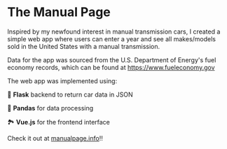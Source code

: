 # The Manual Page

Inspired by my newfound interest in manual transmission cars, I created a simple web app where users can enter a year and see all makes/models sold in the United States with a manual transmission.

Data for the app was sourced from the U.S. Department of Energy's fuel economy records, which can be found at <a href="https://www.fueleconomy.gov" target="_blank" rel="noopener noreferrer">https://www.fueleconomy.gov</a>

The web app was implemented using:

🐍 **Flask** backend to return car data in JSON

🐼 **Pandas** for data processing

🏞️ **Vue.js** for the frontend interface

Check it out at <a href="https://manualpage.info" target="_blank" rel="noopener noreferrer">manualpage.info</a>‼️

